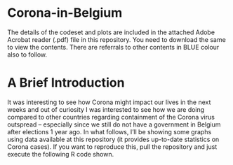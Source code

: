 # Corona-in-Belgium
The details of the codeset and plots are included in the attached Adobe Acrobat reader (.pdf) file in this repository. 
You need to download the same to view the contents. There are referrals to other contents in BLUE colour also to follow.

A Brief Introduction
======================

It was interesting to see how Corona might impact our lives in the next weeks and out of curiosity I was interested to see how we are doing compared to other countries regarding containment of the Corona virus outspread – especially since we still do not have a government in Belgium after elections 1 year ago. In what follows, I’ll be showing some graphs using data available at this repository (it provides up-to-date statistics on Corona cases). If you want to reproduce this, pull the repository and just execute the following R code shown.
